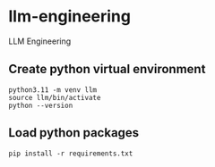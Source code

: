 # llm-engineering

LLM Engineering

## Create python virtual environment

```
python3.11 -m venv llm
source llm/bin/activate
python --version
```

## Load python packages

```
pip install -r requirements.txt
```

